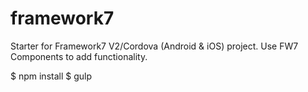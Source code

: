 # framework7
Starter for Framework7 V2/Cordova (Android & iOS) project.
Use FW7 Components to add functionality.

$ npm install
$ gulp

